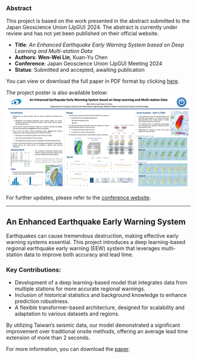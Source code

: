 ### Abstract
This project is based on the work presented in the abstract submitted to the Japan Geoscience Union (JpGU) 2024. The abstract is currently under review and has not yet been published on their official website.

- **Title**: *An Enhanced Earthquake Early Warning System based on Deep Learning and Multi-station Data*
- **Authors**: **Wen-Wei Lin**, Kuan-Yu Chen
- **Conference**: Japan Geoscience Union (JpGU) Meeting 2024
- **Status**: Submitted and accepted, awaiting publication

You can view or download the full paper in PDF format by clicking [here](https://github.com/wen-wei-055/your-repo-name/raw/main/docs/JPGU2024_paper.pdf).

The project poster is also available below:
![Project Poster](docs/JPGU_Poster.png)

For further updates, please refer to the [conference website](https://www.jpgu.org/en/).

---

## An Enhanced Earthquake Early Warning System

Earthquakes can cause tremendous destruction, making effective early warning systems essential. This project introduces a deep learning-based regional earthquake early warning (EEW) system that leverages multi-station data to improve both accuracy and lead time.

### Key Contributions:
- Development of a deep learning-based model that integrates data from multiple stations for more accurate regional warnings.
- Inclusion of historical statistics and background knowledge to enhance prediction robustness.
- A flexible transformer-based architecture, designed for scalability and adaptation to various datasets and regions.

By utilizing Taiwan’s seismic data, our model demonstrated a significant improvement over traditional onsite methods, offering an average lead time extension of more than 2 seconds.

For more information, you can download the [paper](docs/JPGU2024_paper.pdf).
